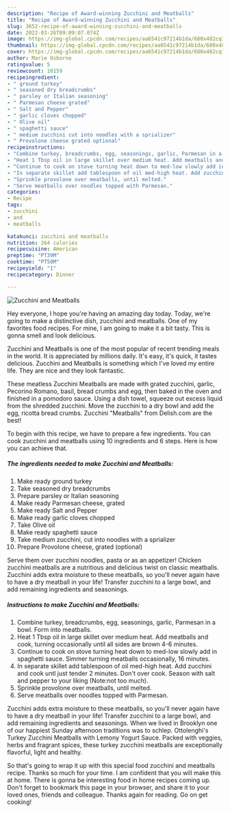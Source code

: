 ```yaml
---
description: "Recipe of Award-winning Zucchini and Meatballs"
title: "Recipe of Award-winning Zucchini and Meatballs"
slug: 3652-recipe-of-award-winning-zucchini-and-meatballs
date: 2022-03-26T09:09:07.074Z
image: https://img-global.cpcdn.com/recipes/aa6541c97214b1da/680x482cq70/zucchini-and-meatballs-recipe-main-photo.jpg
thumbnail: https://img-global.cpcdn.com/recipes/aa6541c97214b1da/680x482cq70/zucchini-and-meatballs-recipe-main-photo.jpg
cover: https://img-global.cpcdn.com/recipes/aa6541c97214b1da/680x482cq70/zucchini-and-meatballs-recipe-main-photo.jpg
author: Marie Osborne
ratingvalue: 5
reviewcount: 10159
recipeingredient:
- " ground turkey"
- " seasoned dry breadcrumbs"
- " parsley or Italian seasoning"
- " Parmesan cheese grated"
- " Salt and Pepper"
- " garlic cloves chopped"
- " Olive oil"
- " spaghetti sauce"
- " medium zucchini cut into noodles with a sprializer"
- " Provolone cheese grated optional"
recipeinstructions:
- "Combine turkey, breadcrumbs, egg, seasonings, garlic, Parmesan in a bowl. Form into meatballs."
- "Heat 1 Tbsp oil in large skillet over medium heat. Add meatballs and cook, turning occasionally until all sides are brown 4-6 minutes."
- "Continue to cook on stove turning heat down to med-low slowly add in spaghetti sauce. Simmer turning meatballs occasionally, 16 minutes."
- "In separate skillet add tablespoon of oil med-high heat. Add zucchini and cook untl just tender 2 minutes. Don&#39;t over cook. Season with salt and pepper to your liking (Note:not too much)."
- "Sprinkle provolone over meatballs, until melted."
- "Serve meatballs over noodles topped with Parmesan."
categories:
- Recipe
tags:
- zucchini
- and
- meatballs

katakunci: zucchini and meatballs 
nutrition: 264 calories
recipecuisine: American
preptime: "PT39M"
cooktime: "PT50M"
recipeyield: "1"
recipecategory: Dinner

---
```



![Zucchini and Meatballs](https://img-global.cpcdn.com/recipes/aa6541c97214b1da/680x482cq70/zucchini-and-meatballs-recipe-main-photo.jpg)

Hey everyone, I hope you're having an amazing day today. Today, we're going to make a distinctive dish, zucchini and meatballs. One of my favorites food recipes. For mine, I am going to make it a bit tasty. This is gonna smell and look delicious.

Zucchini and Meatballs is one of the most popular of recent trending meals in the world. It is appreciated by millions daily. It's easy, it's quick, it tastes delicious. Zucchini and Meatballs is something which I've loved my entire life. They are nice and they look fantastic.

These meatless Zucchini Meatballs are made with grated zucchini, garlic, Pecorino Romano, basil, bread crumbs and egg, then baked in the oven and finished in a pomodoro sauce. Using a dish towel, squeeze out excess liquid from the shredded zucchini. Move the zucchini to a dry bowl and add the egg, ricotta bread crumbs. Zucchini &#34;Meatballs&#34; from Delish.com are the best!


To begin with this recipe, we have to prepare a few ingredients. You can cook zucchini and meatballs using 10 ingredients and 6 steps. Here is how you can achieve that.

<!--inarticleads1-->

##### The ingredients needed to make Zucchini and Meatballs:

1. Make ready  ground turkey
1. Take  seasoned dry breadcrumbs
1. Prepare  parsley or Italian seasoning
1. Make ready  Parmesan cheese, grated
1. Make ready  Salt and Pepper
1. Make ready  garlic cloves chopped
1. Take  Olive oil
1. Make ready  spaghetti sauce
1. Take  medium zucchini, cut into noodles with a sprializer
1. Prepare  Provolone cheese, grated (optional)


Serve them over zucchini noodles, pasta or as an appetizer! Chicken zucchini meatballs are a nutritious and delicious twist on classic meatballs. Zucchini adds extra moisture to these meatballs, so you&#39;ll never again have to have a dry meatball in your life! Transfer zucchini to a large bowl, and add remaining ingredients and seasonings. 

<!--inarticleads2-->

##### Instructions to make Zucchini and Meatballs:

1. Combine turkey, breadcrumbs, egg, seasonings, garlic, Parmesan in a bowl. Form into meatballs.
1. Heat 1 Tbsp oil in large skillet over medium heat. Add meatballs and cook, turning occasionally until all sides are brown 4-6 minutes.
1. Continue to cook on stove turning heat down to med-low slowly add in spaghetti sauce. Simmer turning meatballs occasionally, 16 minutes.
1. In separate skillet add tablespoon of oil med-high heat. Add zucchini and cook untl just tender 2 minutes. Don&#39;t over cook. Season with salt and pepper to your liking (Note:not too much).
1. Sprinkle provolone over meatballs, until melted.
1. Serve meatballs over noodles topped with Parmesan.


Zucchini adds extra moisture to these meatballs, so you&#39;ll never again have to have a dry meatball in your life! Transfer zucchini to a large bowl, and add remaining ingredients and seasonings. When we lived in Brooklyn one of our happiest Sunday afternoon traditions was to schlep. Ottolenghi&#39;s Turkey Zucchini Meatballs with Lemony Yogurt Sauce. Packed with veggies, herbs and fragrant spices, these turkey zucchini meatballs are exceptionally flavorful, light and healthy. 

So that's going to wrap it up with this special food zucchini and meatballs recipe. Thanks so much for your time. I am confident that you will make this at home. There is gonna be interesting food in home recipes coming up. Don't forget to bookmark this page in your browser, and share it to your loved ones, friends and colleague. Thanks again for reading. Go on get cooking!
